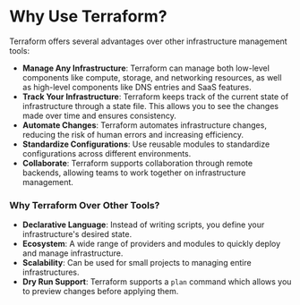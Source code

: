 # Why Use Terraform?

Terraform offers several advantages over other infrastructure management tools:

- **Manage Any Infrastructure**: Terraform can manage both low-level components like compute, storage, and networking resources, as well as high-level components like DNS entries and SaaS features.
- **Track Your Infrastructure**: Terraform keeps track of the current state of infrastructure through a state file. This allows you to see the changes made over time and ensures consistency.
- **Automate Changes**: Terraform automates infrastructure changes, reducing the risk of human errors and increasing efficiency.
- **Standardize Configurations**: Use reusable modules to standardize configurations across different environments.
- **Collaborate**: Terraform supports collaboration through remote backends, allowing teams to work together on infrastructure management.

### Why Terraform Over Other Tools?

- **Declarative Language**: Instead of writing scripts, you define your infrastructure's desired state.
- **Ecosystem**: A wide range of providers and modules to quickly deploy and manage infrastructure.
- **Scalability**: Can be used for small projects to managing entire infrastructures.
- **Dry Run Support**: Terraform supports a `plan` command which allows you to preview changes before applying them.

